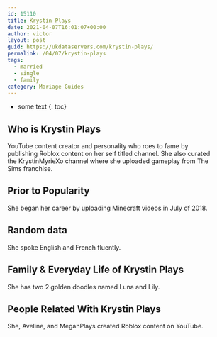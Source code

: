 ```yaml
---
id: 15110
title: Krystin Plays
date: 2021-04-07T16:01:07+00:00
author: victor
layout: post
guid: https://ukdataservers.com/krystin-plays/
permalink: /04/07/krystin-plays  
tags:
  - married
  - single
  - family
category: Mariage Guides
---
```


* some text
{: toc}


## Who is Krystin Plays



YouTube content creator and personality who roes to fame by publishing Roblox content on her self titled channel. She also curated the KrystinMyrieXo channel where she uploaded gameplay from The Sims franchise.

                
                
                
## Prior to Popularity



She began her career by uploading Minecraft videos in July of 2018.

                
                
                
## Random data



She spoke English and French fluently. 

                
                
                
## Family & Everyday Life of Krystin Plays



She has two 2 golden doodles named Luna and Lily.

                
                
                
## People Related With Krystin Plays



She, Aveline, and MeganPlays created Roblox content on YouTube. 

                
              
            
          
          
          